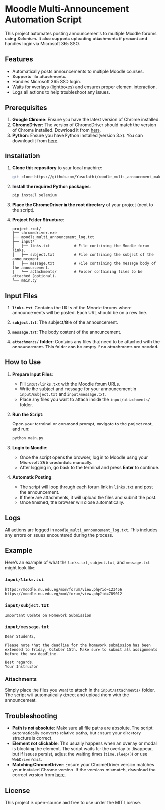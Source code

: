 
# Moodle Multi-Announcement Automation Script

This project automates posting announcements to multiple Moodle forums using Selenium. It also supports uploading attachments if present and handles login via Microsoft 365 SSO.

## Features

- Automatically posts announcements to multiple Moodle courses.
- Supports file attachments.
- Handles Microsoft 365 SSO login.
- Waits for overlays (lightboxes) and ensures proper element interaction.
- Logs all actions to help troubleshoot any issues.

## Prerequisites

1. **Google Chrome**: Ensure you have the latest version of Chrome installed.
2. **ChromeDriver**: The version of ChromeDriver should match the version of Chrome installed. Download it from [here](https://sites.google.com/a/chromium.org/chromedriver/downloads).
3. **Python**: Ensure you have Python installed (version 3.x). You can download it from [here](https://www.python.org/downloads/).

## Installation

1. **Clone this repository** to your local machine:

   ```bash
   git clone https://github.com/Yusufathi/moodle_multi_annoucement_make.git
   ```

2. **Install the required Python packages**:

   ```bash
   pip install selenium
   ```

3. **Place the ChromeDriver in the root directory** of your project (next to the script).

4. **Project Folder Structure**:

   ```
   project-root/
   ├── chromedriver.exe
   ├── moodle_multi_announcement_log.txt
   ├── input/
   │   ├── links.txt           # File containing the Moodle forum links.
   │   ├── subject.txt         # File containing the subject of the announcement.
   │   ├── message.txt         # File containing the message body of the announcement.
   │   └── attachments/        # Folder containing files to be attached (optional).
   └── main.py
   ```

## Input Files

1. **`links.txt`**: Contains the URLs of the Moodle forums where announcements will be posted. Each URL should be on a new line.

2. **`subject.txt`**: The subject/title of the announcement.

3. **`message.txt`**: The body content of the announcement.

4. **`attachments/` folder**: Contains any files that need to be attached with the announcement. This folder can be empty if no attachments are needed.

## How to Use

1. **Prepare Input Files**:
   - Fill `input/links.txt` with the Moodle forum URLs.
   - Write the subject and message for your announcement in `input/subject.txt` and `input/message.txt`.
   - Place any files you want to attach inside the `input/attachments/` folder.

2. **Run the Script**:

   Open your terminal or command prompt, navigate to the project root, and run:

   ```bash
   python main.py
   ```

3. **Login to Moodle**:
   - Once the script opens the browser, log in to Moodle using your Microsoft 365 credentials manually.
   - After logging in, go back to the terminal and press **Enter** to continue.

4. **Automatic Posting**:
   - The script will loop through each forum link in `links.txt` and post the announcement.
   - If there are attachments, it will upload the files and submit the post.
   - Once finished, the browser will close automatically.

## Logs

All actions are logged in `moodle_multi_announcement_log.txt`. This includes any errors or issues encountered during the process.

## Example

Here’s an example of what the `links.txt`, `subject.txt`, and `message.txt` might look like:

### `input/links.txt`

```
https://moodle.nu.edu.eg/mod/forum/view.php?id=123456
https://moodle.nu.edu.eg/mod/forum/view.php?id=789012
```

### `input/subject.txt`

```
Important Update on Homework Submission
```

### `input/message.txt`

```
Dear Students,

Please note that the deadline for the homework submission has been extended to Friday, October 15th. Make sure to submit all assignments before the new deadline.

Best regards,
Your Instructor
```

### Attachments

Simply place the files you want to attach in the `input/attachments/` folder. The script will automatically detect and upload them with the announcement.

## Troubleshooting

- **Path is not absolute**: Make sure all file paths are absolute. The script automatically converts relative paths, but ensure your directory structure is correct.
- **Element not clickable**: This usually happens when an overlay or modal is blocking the element. The script waits for the overlay to disappear, but if issues persist, adjust the waiting times (`time.sleep()`) or use `WebDriverWait`.
- **Matching ChromeDriver**: Ensure your ChromeDriver version matches your installed Chrome version. If the versions mismatch, download the correct version from [here](https://sites.google.com/a/chromium.org/chromedriver/downloads).

## License

This project is open-source and free to use under the MIT License.
